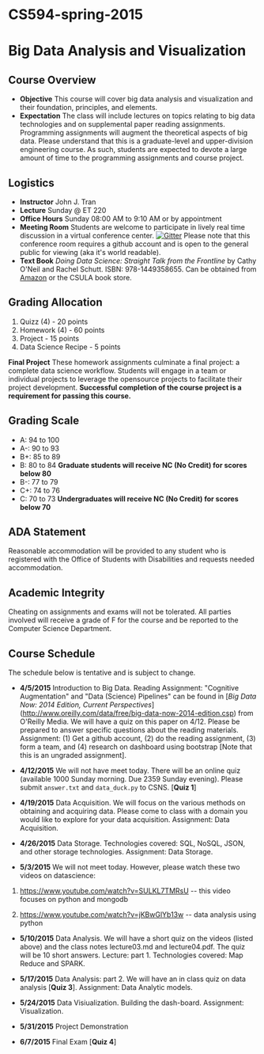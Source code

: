 # CS594-spring-2015

# Big Data Analysis and Visualization

## Course Overview

- **Objective** This course will cover big data analysis and visualization and their foundation, principles, and elements.
- **Expectation** The class will include lectures on topics relating to big data technologies and on supplemental paper reading assignments.  Programming assignments will augment the theoretical aspects of big data.  Please understand that this is a graduate-level and upper-division engineering course.  As such, students are expected to devote a large amount of time to the programming assignments and course project.

## Logistics

- **Instructor** John J. Tran
- **Lecture** Sunday @ ET 220
- **Office Hours** Sunday 08:00 AM to 9:10 AM or by appointment
- **Meeting Room** Students are welcome to participate in lively real time discussion in a virtual conference center. [![Gitter](https://badges.gitter.im/Join%20Chat.svg)](https://gitter.im/csula/cs594-spring-2015?utm_source=badge&utm_medium=badge&utm_campaign=pr-badge)  Please note that this conference room requires a github account and is open to the general public for viewing (aka it's world readable).
- **Text Book** _Doing Data Science: Straight Talk from the Frontline_ by Cathy O'Neil and Rachel Schutt. ISBN: 978-1449358655.  Can be obtained from [Amazon](http://www.amazon.com/Doing-Data-Science-Straight-Frontline/dp/1449358659) or the CSULA book store.

## Grading Allocation

1. Quizz (4) - 20 points
2. Homework (4) - 60 points
3. Project - 15 points
4. Data Science Recipe - 5 points

**Final Project** These homework assignments culminate a final project: a complete data science workflow. Students will engage in a team or individual projects to leverage the opensource projects to facilitate their project development. **Successful completion of the course project is a requirement for passing this course.**

## Grading Scale

* A: 94 to 100
* A-: 90 to 93
* B+: 85 to 89
* B: 80 to 84 **Graduate students will receive NC (No Credit) for scores below 80**
* B-: 77 to 79
* C+: 74 to 76
* C: 70 to 73 **Undergraduates will receive NC (No Credit) for scores below 70**

## ADA Statement

Reasonable accommodation will be provided to any student who is registered with the Office of Students with Disabilities and requests needed accommodation.

## Academic Integrity

Cheating on assignments and exams will not be tolerated. All parties involved will receive a grade of F for the course and be reported to the Computer Science Department.

## Course Schedule

The schedule below is tentative and is subject to change.

* **4/5/2015** Introduction to Big Data.  Reading Assignment: "Cognitive Augmentation" and "Data (Science) Pipelines" can be found in [_Big Data Now: 2014 Edition, Current Perspectives_] (http://www.oreilly.com/data/free/big-data-now-2014-edition.csp) from O'Reilly Media.  We will have a quiz on this paper on 4/12.  Please be prepared to answer specific questions about the reading materials.  Assignment: (1) Get a github account, (2) do the reading assignment, (3) form a team, and (4) research on dashboard using bootstrap [Note that this is an ungraded assignment].

* **4/12/2015** We will not have meet today. There will be an online quiz (available 1000 Sunday morning.  Due 2359 Sunday evening).  Please submit `answer.txt` and `data_duck.py` to CSNS. [**Quiz 1**] 

* **4/19/2015** Data Acquisition.  We will focus on the various methods on obtaining and acquiring data.  Please come to class with a domain you would like to explore for your data acquisition.  Assignment: Data Acquisition.

* **4/26/2015** Data Storage.  Technologies covered: SQL, NoSQL, JSON, and other storage technologies.  Assignment: Data Storage.

* **5/3/2015** We will not meet today.  However, please watch these two videos on datascience:

1. https://www.youtube.com/watch?v=SULKL7TMRsU  -- this video focuses on python and mongodb

2. https://www.youtube.com/watch?v=jKBwGlYb13w -- data analysis using python

* **5/10/2015** Data Analysis. We will have a short quiz on the videos (listed above) and the class notes lecture03.md and lecture04.pdf.  The quiz will be 10 short answers.  Lecture: part 1. Technologies covered: Map Reduce and SPARK.

* **5/17/2015** Data Analysis: part 2. We will have an in class quiz on data analysis [**Quiz 3**]. Assignment: Data Analytic models.

* **5/24/2015** Data Visiualization. Building the dash-board. Assignment: Visualization.

* **5/31/2015** Project Demonstration

* **6/7/2015** Final Exam [**Quiz 4**]
